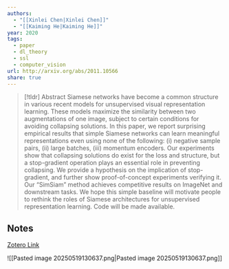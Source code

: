 ```yaml
---
authors:
  - "[[Xinlei Chen|Xinlei Chen]]"
  - "[[Kaiming He|Kaiming He]]"
year: 2020
tags:
  - paper
  - dl_theory
  - ssl
  - computer_vision
url: http://arxiv.org/abs/2011.10566
share: true
---
```



> [!tldr] Abstract
> Siamese networks have become a common structure in various recent models for unsupervised visual representation learning. These models maximize the similarity between two augmentations of one image, subject to certain conditions for avoiding collapsing solutions. In this paper, we report surprising empirical results that simple Siamese networks can learn meaningful representations even using none of the following: (i) negative sample pairs, (ii) large batches, (iii) momentum encoders. Our experiments show that collapsing solutions do exist for the loss and structure, but a stop-gradient operation plays an essential role in preventing collapsing. We provide a hypothesis on the implication of stop-gradient, and further show proof-of-concept experiments verifying it. Our “SimSiam” method achieves competitive results on ImageNet and downstream tasks. We hope this simple baseline will motivate people to rethink the roles of Siamese architectures for unsupervised representation learning. Code will be made available.



## Notes

[Zotero Link](zotero://select/library/items/VFNNG872)

![[Pasted image 20250519130637.png|Pasted image 20250519130637.png]]

